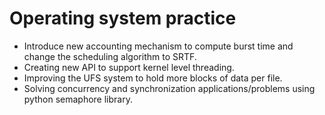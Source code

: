 # Operating system practice

* Introduce new accounting mechanism to compute burst time and change the scheduling algorithm to SRTF.
* Creating new API to support kernel level threading.
* Improving the UFS system to hold more blocks of data per file.
* Solving concurrency and synchronization applications/problems using python semaphore library.
